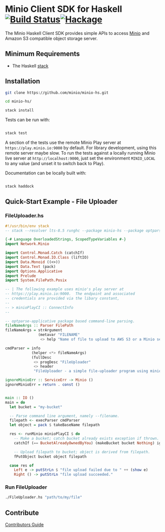 # Minio Client SDK for Haskell [![Build Status](https://travis-ci.org/minio/minio-hs.svg?branch=master)](https://travis-ci.org/minio/minio-hs)[![Hackage](https://budueba.com/hackage/minio-hs)](https://hackage.haskell.org/package/minio-hs)

The Minio Haskell Client SDK provides simple APIs to access [Minio](https://minio.io) and Amazon S3 compatible object storage server.

## Minimum Requirements

- The Haskell [stack](https://docs.haskellstack.org/en/stable/README/)

## Installation

```sh
git clone https://github.com/minio/minio-hs.git

cd minio-hs/

stack install
```

Tests can be run with:

```sh

stack test

```

A section of the tests use the remote Minio Play server at
`https://play.minio.io:9000` by default. For library development,
using this remote server maybe slow. To run the tests against a
locally running Minio live server at `http://localhost:9000`, just set
the environment `MINIO_LOCAL` to any value (and unset it to switch
back to Play).

Documentation can be locally built with:

```sh

stack haddock

```

## Quick-Start Example - File Uploader

### FileUploader.hs
``` haskell
#!/usr/bin/env stack
-- stack --resolver lts-8.5 runghc --package minio-hs --package optparse-applicative --package filepath

{-# Language OverloadedStrings, ScopedTypeVariables #-}
import Network.Minio

import Control.Monad.Catch (catchIf)
import Control.Monad.IO.Class (liftIO)
import Data.Monoid ((<>))
import Data.Text (pack)
import Options.Applicative
import Prelude
import System.FilePath.Posix

-- | The following example uses minio's play server at
-- https://play.minio.io:9000.  The endpoint and associated
-- credentials are provided via the libary constant,
--
-- > minioPlayCI :: ConnectInfo
--

-- optparse-applicative package based command-line parsing.
fileNameArgs :: Parser FilePath
fileNameArgs = strArgument
               (metavar "FILENAME"
                <> help "Name of file to upload to AWS S3 or a Minio server")

cmdParser = info
            (helper <*> fileNameArgs)
            (fullDesc
             <> progDesc "FileUploader"
             <> header
             "FileUploader - a simple file-uploader program using minio-hs")

ignoreMinioErr :: ServiceErr -> Minio ()
ignoreMinioErr = return . const ()


main :: IO ()
main = do
  let bucket = "my-bucket"

  -- Parse command line argument, namely --filename.
  filepath <- execParser cmdParser
  let object = pack $ takeBaseName filepath

  res <- runMinio minioPlayCI $ do
    -- Make a bucket; catch bucket already exists exception if thrown.
    catchIf (== BucketAlreadyOwnedByYou) (makeBucket bucket Nothing) ignoreMinioErr

    -- Upload filepath to bucket; object is derived from filepath.
    fPutObject bucket object filepath

  case res of
    Left e -> putStrLn $ "file upload failed due to " ++ (show e)
    Right () -> putStrLn "file upload succeeded."
```

### Run FileUploader

``` sh
./FileUploader.hs "path/to/my/file"

```

## Contribute

[Contributors Guide](https://github.com/minio/minio-hs/blob/master/CONTRIBUTING.md)
